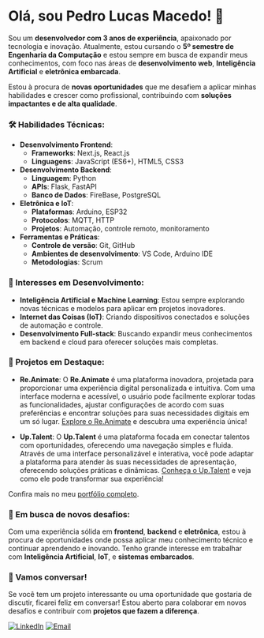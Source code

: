 # Olá, sou Pedro Lucas Macedo! 👋

Sou um **desenvolvedor com 3 anos de experiência**, apaixonado por tecnologia e inovação. Atualmente, estou cursando o **5º semestre de Engenharia da Computação** e estou sempre em busca de expandir meus conhecimentos, com foco nas áreas de **desenvolvimento web**, **Inteligência Artificial** e **eletrônica embarcada**.

Estou à procura de **novas oportunidades** que me desafiem a aplicar minhas habilidades e crescer como profissional, contribuindo com **soluções impactantes e de alta qualidade**.

### 🛠️ Habilidades Técnicas:
- **Desenvolvimento Frontend**:  
  - **Frameworks**: Next.js, React.js  
  - **Linguagens**: JavaScript (ES6+), HTML5, CSS3
- **Desenvolvimento Backend**:  
  - **Linguagem**: Python  
  - **APIs**: Flask, FastAPI  
  - **Banco de Dados**: FireBase, PostgreSQL
- **Eletrônica e IoT**:  
  - **Plataformas**: Arduino, ESP32  
  - **Protocolos**: MQTT, HTTP  
  - **Projetos**: Automação, controle remoto, monitoramento
- **Ferramentas e Práticas**:  
  - **Controle de versão**: Git, GitHub  
  - **Ambientes de desenvolvimento**: VS Code, Arduino IDE 
  - **Metodologias**: Scrum

### 🌱 Interesses em Desenvolvimento:
- **Inteligência Artificial e Machine Learning**: Estou sempre explorando novas técnicas e modelos para aplicar em projetos inovadores.
- **Internet das Coisas (IoT)**: Criando dispositivos conectados e soluções de automação e controle.
- **Desenvolvimento Full-stack**: Buscando expandir meus conhecimentos em backend e cloud para oferecer soluções mais completas.

### 📂 Projetos em Destaque:
- **Re.Animate**: O **Re.Animate** é uma plataforma inovadora, projetada para proporcionar uma experiência digital personalizada e intuitiva. Com uma interface moderna e acessível, o usuário pode facilmente explorar todas as funcionalidades, ajustar configurações de acordo com suas preferências e encontrar soluções para suas necessidades digitais em um só lugar. [Explore o Re.Animate]([link_do_site](https://re-animate.vercel.app/)) e descubra uma experiência única!

- **Up.Talent**: O **Up.Talent** é uma plataforma focada em conectar talentos com oportunidades, oferecendo uma navegação simples e fluida. Através de uma interface personalizável e interativa, você pode adaptar a plataforma para atender às suas necessidades de apresentação, oferecendo soluções práticas e dinâmicas. [Conheça o Up.Talent]([link_do_site](https://up-talent.vercel.app/)) e veja como ele pode transformar sua experiência!


Confira mais no meu [portfólio completo](https://portifolio-bay-beta.vercel.app/).

### 🎯 Em busca de novos desafios:
Com uma experiência sólida em **frontend**, **backend** e **eletrônica**, estou à procura de oportunidades onde possa aplicar meu conhecimento técnico e continuar aprendendo e inovando. Tenho grande interesse em trabalhar com **Inteligência Artificial**, **IoT**, e **sistemas embarcados**.

### 💬 Vamos conversar!
Se você tem um projeto interessante ou uma oportunidade que gostaria de discutir, ficarei feliz em conversar! Estou aberto para colaborar em novos desafios e contribuir com **projetos que fazem a diferença**.

[![LinkedIn](https://img.shields.io/badge/LinkedIn-000000?style=for-the-badge&logo=linkedin&logoColor=white)]([link_do_linkedin](https://www.linkedin.com/in/pedro-lucas-macedo-de-moraes/)) [![Email](https://img.shields.io/badge/Email-000000?style=for-the-badge&logo=gmail&logoColor=white)](pedrlucasmacedo@gmail.com)

